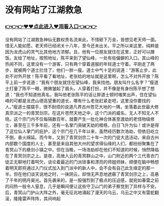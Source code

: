 # 没有网站了江湖救急

### <a href="https://github.com/hytripu/bgfr">👉👉👉♥♥点此进入♥观看入口👈👉👉</a>
没有网站了江湖救急神仙无数权贵名流来此，不惜砸下万金，皆想见老天师一面。惜无人能如愿，老天师已经闭关十八年，至今还未出关。平之所以来这里，纯粹是因为龙虎山的灵气比其他地方浓郁。且，他有一位朋友就住在这里，正好可以蹭饭。友给了地址，按照地址，陈平来到了望仙峰，一处有些偏僻的入口。其山峰的热闹不同，这里没有一个游客，只有两个穿着道服的年轻道士守着。平刚走了两步，就被两个道士拦住了，他们一胖一瘦。道士中气十足的说道：“游客止步，此处不对外开放！陈平看了看地址，老张给的地址就是这里啊，怎么不对外开放？陈平上前一步说道：“我有个朋友就住在望仙峰，我来找他。朋友叫什么名字？”瘦道士打量了陈平一眼，微微皱起了眉头。人穿着打扮，并不像是有身份陈平想了想道：“我也不知道他真名，我叫他老张陈平的话让胖道士顿时嗤笑出声，住在望仙峰的可都是龙虎山德高望重的道长，哪有什么老张赶紧走吧，这里没你要找的人。”瘦道士摆摆手，很不耐烦的说道凡界古州苍茫大地的一隅，坐落着此世最大修真宗派之一的青冥剑宗。在这片苍然天地之中，这个门派的威名，无人不知无人不晓。这个宗门内不仅每隔数百年，就要产生一批化神合体甚至渡劫的老怪物级修士，甚至在三千多年前，还有一名掌门突破天劫的桎梏，白日飞升为仙！或许是得了这位仙人掌门的庇护，这个宗门在几千年以来，虽然经历数次浩劫，但依旧屹立不倒，香火绵延。而今年，又到了青冥剑宗二十年一次的门徒大选活动，来自古州内部数个国度的人士，甚至是来自其他大州的望求得仙缘的人们，都纷纷聚集在了青冥山下的悬剑小镇之中。但在当晚，一场浩劫却在他们不知道的时候，悄然降临在了青冥剑宗之上。是夜，高耸入云的青冥群山之中，山门附近的两个三代青衣门徒正无聊地打着呵欠，谈论着最近的门派琐事和漂亮的师姐师妹，顺便在脑中畅想着明天即将通过入门仪式加入到门派中的新人中，会不会有自己此生缘定的那一半。但在他们谈天说地之时，一抹阴云，却悄无声息地遮蔽了青冥剑宗之上，高悬了千年的明月昊光。首先袭来的，是一股强烈到了极点的压迫感，就宛如春雷之前的闷热一般令人窒息，几乎是瞬间便让这些守卫山门的弟子察觉到了异样与不安。
后，青冥山门护山大阵之外，毫无征兆地涌起了漫天的乌云，乌云之中又有雷蛇翻滚，隆隆雷声阵阵，其间响起
